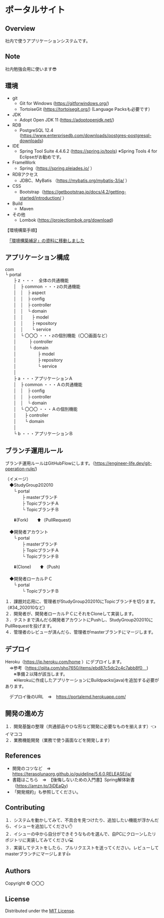 ポータルサイト
======================

## Overview  
社内で使うアプリケーションシステムです。

Note
-------
社内勉強会用に使います:sunglasses:

環境
-------
* git
  * Git for Windows (https://gitforwindows.org/)
  * TortoiseGit (https://tortoisegit.org/) (Language Packsも必要です）
* JDK
  * Adopt Open JDK 11  (https://adoptopenjdk.net/) 
* RDB  
  * PostgreSQL 12.4 (https://www.enterprisedb.com/downloads/postgres-postgresql-downloads)
* IDE
  * Spring Tool Suite 4.4.6.2 (https://spring.io/tools) ※Spring Tools 4 for Eclipseがお勧めです。  
* FrameWork
  * Spring（https://spring.pleiades.io/ ）  
* RDBアクセス
  * JDBC、MyBatis （https://mybatis.org/mybatis-3/ja/ ）  
* CSS
  * Bootstrap（https://getbootstrap.jp/docs/4.2/getting-started/introduction/ ）  
* Build
  * Maven
* その他
  * Lombok (https://projectlombok.org/download)
  
【環境構築手順】  

　[「環境構築補足」の資料に移動しました](環境構築補足.md)

アプリケーション構成
-------
com   
 └ portal  
　　├ z  ・・・　全体の共通機能  
　　│　├ common  ・・・zの共通機能  
　　│　│　├ aspect  
　　│　│　├ config  
　　│　│　├ controller  
　　│　│　└ domain  
　　│　│　　├ model  
　　│　│　　├ repository  
　　│　│　　└ service  
　　│　└ 〇〇〇  ・・・zの個別機能（〇〇画面など）  
　　│　　　├ controller  
　　│　　　└ domain  
　　│　　　　　├ model  
　　│　　　　　├ repository  
　　│　　　　　└ service  
　　│  
　　├ a  ・・・アプリケーションＡ  
　　│　├ common  ・・・Ａの共通機能  
　　│　│　├ config  
　　│　│　├ controller  
　　│　│　└ domain  
　　│　└ 〇〇〇  ・・・Ａの個別機能  
　　│　　├ controller  
　　│　　└ domain  
　　│  
　　└ b  ・・・アプリケーションＢ     
 
 ブランチ運用ルール  
-------
ブランチ運用ルールはGitHubFlowにします。（https://engineer-life.dev/git-operation-rule/)  

（イメージ）   
　◆StudyGroup202010  
 　　└ portal  
　　　　├ masterブランチ  
　　　　├ TopicブランチＡ   
　　　　└ TopicブランチＢ 
    
　　:arrow_down:(Fork)　　:arrow_up:（PullRequest)  
     
　◆開発者アカウント  
 　　└ portal  
　　　　├ masterブランチ  
　　　　├ TopicブランチＡ   
　　　　└ TopicブランチＢ 
    
　　:arrow_down:(Clone)　　:arrow_up:（Push)  
    
　◆開発者ローカルＰＣ  
 　　└ portal  
　　　　└ TopicブランチＢ   


１．課題対応用に、管理者がStudyGroup202010にTopicブランチを切ります。（#34_202010など）  
２．開発者が、開発者ローカルＰＣにそれをCloneして実装します。  
３．テストまで済んだら開発者アカウントにPushし、StudyGroup202010にPullRequestを投げます。  
４．管理者のレビューが済んだら、管理者がmasterブランチにマージします。  

デプロイ
-------
Heroku（https://jp.heroku.com/home ）にデプロイします。    
　⇒参考（https://qiita.com/sho7650/items/ebd87c5dc2c4c7abb8f0　)  
　　※準備２以降が該当します。  
　　※Herokuに作成したアプリケーションにBuildpacks(java)を追加する必要があります。  

　デプロイ後のURL　⇒　https://portalemd.herokuapp.com/  
 

開発の進め方  
-------  
１．開発基盤の整理（共通部品やひな形など開発に必要なものを揃えます）:point_left:イマココ  
２．業務機能開発（業務で使う画面などを開発します）  


References
-------
* 開発のコツなど　⇒　<https://terasolunaorg.github.io/guideline/5.6.0.RELEASE/ja/>  
* 書籍はこちら　⇒　【後悔しないための入門書】Spring解体新書（https://amzn.to/3jDEaQy)  
* 「開発規約」も参照してください。  


Contributing
-------
１．システムを動かしてみて、不具合を見つけたり、追加したい機能が浮かんだら、イシューを追加してください:hand:  
２．イシューの中から自分ができそうなものを選んで、自PCにクローンしたリポジトリに実装してみてください:computer:   
３．実装してテストをしたら、プルリクエストを送ってください。レビューしてmasterブランチにマージします:thumbsup:  


Authors
----------
Copyright &copy; 〇〇〇
  
License
----------
Distributed under the [MIT License][mit].
 
[MIT]: http://www.opensource.org/licenses/mit-license.php
